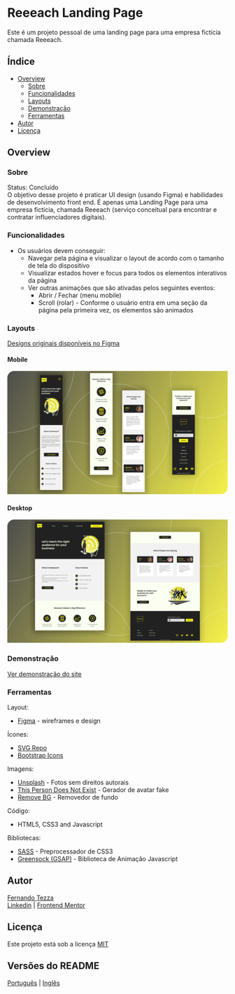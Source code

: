 # Reeeach Landing Page

Este é um projeto pessoal de uma landing page para uma empresa fictícia chamada Reeeach.

## Índice

- [Overview](#overview)
  - [Sobre](#sobre)
  - [Funcionalidades](#funcionalidades)
  - [Layouts](#layouts)  
  - [Demonstração](#demonstração)
  - [Ferramentas](#ferramentas)
- [Autor](#autor)
- [Licença](#licença)

## Overview

### Sobre
Status: Concluído\
O objetivo desse projeto é praticar UI design (usando Figma) e habilidades de desenvolvimento front end.
É apenas uma Landing Page para uma empresa fictícia, chamada Reeeach (serviço conceitual para encontrar e contratar influenciadores digitais). 

### Funcionalidades
- Os usuários devem conseguir:
   - Navegar pela página e visualizar o layout de acordo com o tamanho de tela do dispositivo
   - Visualizar estados hover e focus para todos os elementos interativos da página 
   - Ver outras animações que são ativadas pelos seguintes eventos:
        - Abrir / Fechar (menu mobile)
        - Scroll (rolar) - Conforme o usuário entra em uma seção da página pela primeira vez, os elementos são animados        

### Layouts  

[Designs originais disponíveis no Figma](https://www.figma.com/file/itIPrw2fLlYAdGdEjNmE8q/Influencers-Landing-Page?node-id=32%3A2)

#### Mobile

![Mobile](design/mobile-layout.png)

#### Desktop

![Desktop](design/desktop-layout.png)

### Demonstração
[Ver demonstração do site](https://devtezza.github.io/reeeach/)

### Ferramentas

Layout:
- [Figma](https://www.figma.com) - wireframes e design

Ícones:
- [SVG Repo](https://www.svgrepo.com/) 
- [Bootstrap Icons](https://icons.getbootstrap.com/)

Imagens:
- [Unsplash](https://unsplash.com/) - Fotos sem direitos autorais
- [This Person Does Not Exist](https://thispersondoesnotexist.com/) - Gerador de avatar fake
- [Remove BG](https://www.remove.bg/) - Removedor de fundo

Código:
- HTML5, CSS3 and Javascript

Bibliotecas:
- [SASS](https://sass-lang.com/) - Preprocessador de CSS3 
- [Greensock (GSAP)](https://greensock.com/) - Biblioteca de Animação Javascript

## Autor

[Fernando Tezza](https://github.com/devtezza) \
[Linkedin](https://www.linkedin.com/in/devtezza/)  |  [Frontend Mentor](https://www.frontendmentor.io/profile/devtezza)

## Licença

Este projeto está sob a licença [MIT](./LICENSE) 

## Versões do README
[Português](./README-pt-br.md)  |  [Inglês](./README.md)